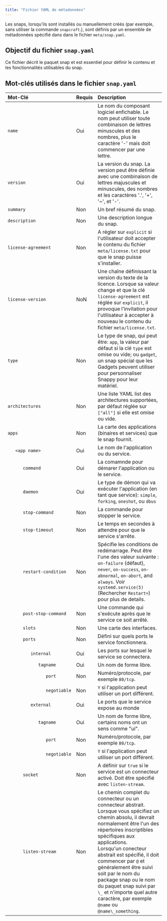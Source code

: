 ```yaml
---
title: "Fichier YAML de métadonnées"
---
```



<!-- lang: EN
Snaps, when they are installed or manually created (eg. without using the `snapcraft` command) are defined by a set of metadata specified in `meta/snap.yaml`:
-->

Les snaps, lorsqu'ils sont installés ou manuellement créés (par exemple, sans utiliser la commande `snapcraft`.), sont définis par un ensemble de métadonnées spécifié dans dans le fichier `meta/snap.yaml`.

<!-- lang: EN
## Purpose of snap.yaml
-->

## Objectif du fichier `snap.yaml`

<!-- lang: EN
This file describes the snap package and is essential for defining the content and usable features of the snap. 
-->

Ce fichier décrit le paquet snap et est essentiel pour définir le contenu et les fonctionnalités utilisables du snap.

<!-- lang: EN
## Keys used in the snap.yaml 
-->

## Mot-clés utilisés dans le fichier `snap.yaml`

<!-- lang: EN
Key | Required | Description 
:---- | ---- | :---- 
<code>name</code> | Yes | The name of the snap. The name may use any combination of lower case letters and numbers plus the '-' character but must start with a letter.
<code>version</code> | Yes | The version of the snap. The version can be defined with any combination of upper and lower case letters, number and the '.', '+', '~', and '-' characters.
<code>summary</code> | No | A short summary of the snap.
<code>description</code> | No | A long description of the snap.
<code>license-agreement</code> | No | Set to `explicit` if the user needs to accept the content of the `meta/license.txt` file before the snap can be installed.
<code>license-version</code> | No | A string defining the version of the licence text. When its value changes and `license-agreement` is `explicit` it causes the user to be prompted to accept the content of `meta/license.txt` again.
<code>type</code> | No |  The type of the snap, can be:  `app`, the default if `type` is omitted or empty; or `gadget`, a special snap that Gadgets can use to customize snappy for their hardware.
<code>architectures</code> | No | A YAML list of supported architectures,  defaults to  `["all"]` if omitted or empty.
<code>apps</code> | No | The map of apps (binaries and services) that a snap provides.
<code>&nbsp;&nbsp;&nbsp;&lt;app name></code> | Yes | The name of the app or service.
<code>&nbsp;&nbsp;&nbsp;&nbsp;&nbsp;&nbsp;command</code> | Yes |The command to start the application or service.
<code>&nbsp;&nbsp;&nbsp;&nbsp;&nbsp;&nbsp;daemon</code>| Yes | The type of daemon that will run the application (as a service): `simple`, `forking`, `oneshot`, or `dbus`
<code>&nbsp;&nbsp;&nbsp;&nbsp;&nbsp;&nbsp;stop-command</code> | No |  The command to stop the service.
<code>&nbsp;&nbsp;&nbsp;&nbsp;&nbsp;&nbsp;stop-timeout</code> | No |  The time in seconds to wait for the service to stop
<code>&nbsp;&nbsp;&nbsp;&nbsp;&nbsp;&nbsp;restart-condition</code> | No |  Specifies the restart       condition. Can be one of `on-failure` (default), `never`, `on-success`,       `on-abnormal`, `on-abort`,  and `always`. See `systemd.service(5)` (search for `Restart=`) for details.
<code>&nbsp;&nbsp;&nbsp;&nbsp;&nbsp;&nbsp;post-stop-command</code> | No |  A command that runs after the service has stopped.
<code>&nbsp;&nbsp;&nbsp;&nbsp;&nbsp;&nbsp;slots</code> | No | A map of interfaces.
<code>&nbsp;&nbsp;&nbsp;&nbsp;&nbsp;&nbsp;ports</code> | No |  Defines which ports the service will work.
<code>&nbsp;&nbsp;&nbsp;&nbsp;&nbsp;&nbsp;&nbsp;&nbsp;&nbsp;internal</code> | Yes | The ports the service will to connect to.
<code>&nbsp;&nbsp;&nbsp;&nbsp;&nbsp;&nbsp;&nbsp;&nbsp;&nbsp;&nbsp;&nbsp;&nbsp;tagname</code> | Yes | A free form name.
<code>&nbsp;&nbsp;&nbsp;&nbsp;&nbsp;&nbsp;&nbsp;&nbsp;&nbsp;&nbsp;&nbsp;&nbsp;&nbsp;&nbsp;&nbsp;port</code> | No |  Number/protocol, for example `80/tcp`.
<code>&nbsp;&nbsp;&nbsp;&nbsp;&nbsp;&nbsp;&nbsp;&nbsp;&nbsp;&nbsp;&nbsp;&nbsp;&nbsp;&nbsp;&nbsp;negotiable</code> | No |  `Y` if the app can use a different port.
<code>&nbsp;&nbsp;&nbsp;&nbsp;&nbsp;&nbsp;&nbsp;&nbsp;&nbsp;external</code> | Yes | The ports the service offers to the world.
<code>&nbsp;&nbsp;&nbsp;&nbsp;&nbsp;&nbsp;&nbsp;&nbsp;&nbsp;&nbsp;&nbsp;&nbsp;tagname</code> | Yes | A free form name, some names have meaning like "ui".
<code>&nbsp;&nbsp;&nbsp;&nbsp;&nbsp;&nbsp;&nbsp;&nbsp;&nbsp;&nbsp;&nbsp;&nbsp;&nbsp;&nbsp;&nbsp;port</code> | No |  Number/protocol, for example `80/tcp`.
<code>&nbsp;&nbsp;&nbsp;&nbsp;&nbsp;&nbsp;&nbsp;&nbsp;&nbsp;&nbsp;&nbsp;&nbsp;&nbsp;&nbsp;&nbsp;negotiable</code> | No |  `Y` if the app can use a different port.
<code>&nbsp;&nbsp;&nbsp;&nbsp;&nbsp;&nbsp;socket</code> | No |  Set to `true` if the service is socket activated. Must be specified with `listen-stream`.
<code>&nbsp;&nbsp;&nbsp;&nbsp;&nbsp;&nbsp;listen-stream</code> | No |  The full path of the stream socket or an abstract socket. When specifying an absolute path, it should normally be in one of the app-specific writable directories. <br />When specifying an abstract socket, it must start with `@` and typically be followed by either the snap package name or the snap package name followed by `\_` and any other characters, for example  `@name` or `@name\_something`.
-->

Mot-Clé | Requis | Description 
:---- | ---- | :---- 
<code>name</code> | Oui | Le nom du composant logiciel enfichable. Le nom peut utiliser toute combinaison de lettres minuscules et des nombres, plus le caractère '-' mais doit commencer par une lettre.
<code>version</code> | Oui | La version du snap. La version peut être définie avec une combinaison de lettres majuscules et minuscules, des nombres et les caractères '.', '+', '~', et '-'.
<code>summary</code> | Non | Un bref résumé du snap.
<code>description</code> | Non | Une description longue du snap.
<code>license-agreement</code> | Non | A régler sur `explicit` si l'utilisateur doit accepter le contenu du fichier `meta/license.txt` pour que le snap puisse s'installer.
<code>license-version</code> | NoN | Une chaîne définissant la version du texte de la licence. Lorsque sa valeur change et que la clé `license-agreement` est réglée sur `explicit`, il provoque l'invitation pour l'utilisateur à accepter à nouveau le contenu du fichier `meta/license.txt`.
<code>type</code> | Non |  Le type de snap, qui peut être: `app`, la valeur par défaut si la clé `type` est omise ou vide; ou `gadget`, un snap spécial que les Gadgets peuvent utiliser pour personnaliser Snappy pour leur matériel.
<code>architectures</code> | Non | Une liste YAML list des architectures supportées, par défaut réglée sur `["all"]` si elle est omise ou vide.
<code>apps</code> | Non | La carte des applications (binaires et services) que le snap fournit.
<code>&nbsp;&nbsp;&nbsp;&lt;app name></code> | Oui | Le nom de l'application ou du service.
<code>&nbsp;&nbsp;&nbsp;&nbsp;&nbsp;&nbsp;command</code> | Oui | La comamnde pour démarer l'application ou le service.
<code>&nbsp;&nbsp;&nbsp;&nbsp;&nbsp;&nbsp;daemon</code>| Oui | Le type de démon qui va exécuter l'application (en tant que service): `simple`, `forking`, `oneshot`, ou `dbus`
<code>&nbsp;&nbsp;&nbsp;&nbsp;&nbsp;&nbsp;stop-command</code> | Non |  La commande pour stopper le service.
<code>&nbsp;&nbsp;&nbsp;&nbsp;&nbsp;&nbsp;stop-timeout</code> | Non |  Le temps en secondes à attendre pour que le service s'arrête.
<code>&nbsp;&nbsp;&nbsp;&nbsp;&nbsp;&nbsp;restart-condition</code> | Non |  Spécifie les conditions de redémarrage. Peut être l'une des valeur suivante : `on-failure` (défaut), `never`, `on-success`, `on-abnormal`, `on-abort`, and `always`. Voir `systemd.service(5)` (Rechercher `Restart=`) pour plus de details.
<code>&nbsp;&nbsp;&nbsp;&nbsp;&nbsp;&nbsp;post-stop-command</code> | Non |  Une commande qui s'exécute après que le service ce soit arrêté.
<code>&nbsp;&nbsp;&nbsp;&nbsp;&nbsp;&nbsp;slots</code> | Non | Une carte des interfaces.
<code>&nbsp;&nbsp;&nbsp;&nbsp;&nbsp;&nbsp;ports</code> | Non |  Défini sur quels ports le service fonctionnera.
<code>&nbsp;&nbsp;&nbsp;&nbsp;&nbsp;&nbsp;&nbsp;&nbsp;&nbsp;internal</code> | Oui | Les ports sur lesquel le service se connectera.
<code>&nbsp;&nbsp;&nbsp;&nbsp;&nbsp;&nbsp;&nbsp;&nbsp;&nbsp;&nbsp;&nbsp;&nbsp;tagname</code> | Oui | Un nom de forme libre.
<code>&nbsp;&nbsp;&nbsp;&nbsp;&nbsp;&nbsp;&nbsp;&nbsp;&nbsp;&nbsp;&nbsp;&nbsp;&nbsp;&nbsp;&nbsp;port</code> | Non |  Numéro/protocole, par exemple `80/tcp`.
<code>&nbsp;&nbsp;&nbsp;&nbsp;&nbsp;&nbsp;&nbsp;&nbsp;&nbsp;&nbsp;&nbsp;&nbsp;&nbsp;&nbsp;&nbsp;negotiable</code> | Non |  `Y` si l'application peut utiliser un port différent.
<code>&nbsp;&nbsp;&nbsp;&nbsp;&nbsp;&nbsp;&nbsp;&nbsp;&nbsp;external</code> | Oui | Le ports que le service expose au monde
<code>&nbsp;&nbsp;&nbsp;&nbsp;&nbsp;&nbsp;&nbsp;&nbsp;&nbsp;&nbsp;&nbsp;&nbsp;tagname</code> | Oui | Un nom de forme libre, certains noms ont un sens comme "ui".
<code>&nbsp;&nbsp;&nbsp;&nbsp;&nbsp;&nbsp;&nbsp;&nbsp;&nbsp;&nbsp;&nbsp;&nbsp;&nbsp;&nbsp;&nbsp;port</code> | Non |  Numéro/protocole, par exemple `80/tcp`.
<code>&nbsp;&nbsp;&nbsp;&nbsp;&nbsp;&nbsp;&nbsp;&nbsp;&nbsp;&nbsp;&nbsp;&nbsp;&nbsp;&nbsp;&nbsp;negotiable</code> | Non |  `Y` si l'application peut utiliser un port différent.
<code>&nbsp;&nbsp;&nbsp;&nbsp;&nbsp;&nbsp;socket</code> | Non |  A définir sur `true` si le service est un connecteur activé. Doit être spécifié avec `listen-stream`.
<code>&nbsp;&nbsp;&nbsp;&nbsp;&nbsp;&nbsp;listen-stream</code> | Non |  Le chemin complet du connecteur ou un connecteur abstrait. Lorsque vous spécifiez un chemin absolu, il devrait normalement être l'un des répertoires inscriptibles spécifiques aux applications. <br />Lorsqu'un conecteur abstrait est spécifié, il doit commencer par `@` et généralement être suivi soit par le nom du package snap ou le nom du paquet snap suivi par `\_` et n'importe quel autre caractère, par exemple `@name` ou `@name\_something`.
